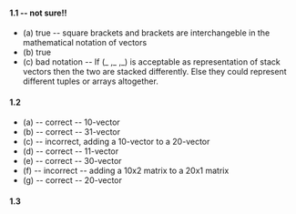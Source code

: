#### 1.1  -- not sure!!
* (a) true -- square brackets and brackets are interchangeble in the mathematical notation of vectors 
* (b) true 
* (c) bad notation -- 
    If (_ ,_ ,_) is acceptable as representation of stack vectors then the two are stacked differently. 
    Else they could represent different tuples or arrays altogether. 

#### 1.2
* (a) -- correct -- 10-vector
* (b) -- correct -- 31-vector
* (c) -- incorrect, adding a 10-vector to a 20-vector
* (d) -- correct -- 11-vector
* (e) -- correct -- 30-vector
* (f) -- incorrect -- adding a 10x2 matrix to a 20x1 matrix
* (g) -- correct -- 20-vector

#### 1.3
